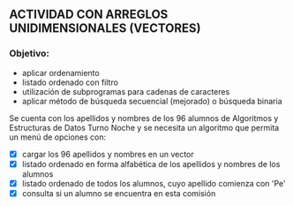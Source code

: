 ## ACTIVIDAD CON ARREGLOS UNIDIMENSIONALES (VECTORES)

### Objetivo:

- aplicar ordenamiento
- listado ordenado con filtro
- utilización de subprogramas para cadenas de caracteres
- aplicar método de búsqueda secuencial (mejorado) o búsqueda binaria

Se cuenta con los apellidos y nombres de los 96 alumnos de Algoritmos y Estructuras de Datos Turno Noche y se necesita un algoritmo que permita un menú de opciones con:

- [x] cargar los 96 apellidos y nombres en un vector
- [x] listado ordenado en forma alfabética de los apellidos y nombres de los alumnos
- [x] listado ordenado de todos los alumnos, cuyo apellido comienza con 'Pe'
- [x] consulta si un alumno se encuentra en esta comisión
